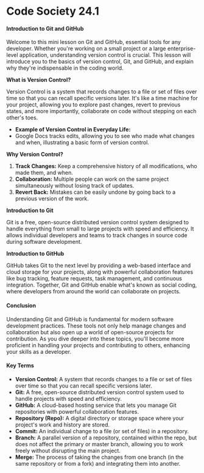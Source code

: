# Code Society 24.1

#### Introduction to Git and GitHub



Welcome to this mini lesson on Git and GitHub, essential tools for any developer. Whether you're working on a small project or a large enterprise-level application, understanding version control is crucial. This lesson will introduce you to the basics of version control, Git, and GitHub, and explain why they're indispensable in the coding world.



**What is Version Control?**

Version Control is a system that records changes to a file or set of files over time so that you can recall specific versions later. It's like a time machine for your project, allowing you to explore past changes, revert to previous states, and more importantly, collaborate on code without stepping on each other's toes.

- **Example of Version Control in Everyday Life:** 
- Google Docs tracks edits, allowing you to see who made what changes and when, illustrating a basic form of version control.

**Why Version Control?**

1. **Track Changes:** Keep a comprehensive history of all modifications, who made them, and when.
2. **Collaboration:** Multiple people can work on the same project simultaneously without losing track of updates.
3. **Revert Back:** Mistakes can be easily undone by going back to a previous version of the work.

**Introduction to Git**

Git is a free, open-source distributed version control system designed to handle everything from small to large projects with speed and efficiency. It allows individual developers and teams to track changes in source code during software development.

**Introduction to GitHub**

GitHub takes Git to the next level by providing a web-based interface and cloud storage for your projects, along with powerful collaboration features like bug tracking, feature requests, task management, and continuous integration. Together, Git and GitHub enable what's known as social coding, where developers from around the world can collaborate on projects.

#### Conclusion

Understanding Git and GitHub is fundamental for modern software development practices. These tools not only help manage changes and collaboration but also open up a world of open-source projects for contribution. As you dive deeper into these topics, you'll become more proficient in handling your projects and contributing to others, enhancing your skills as a developer.

#### Key Terms

- **Version Control:** A system that records changes to a file or set of files over time so that you can recall specific versions later.
- **Git:** A free, open-source distributed version control system used to handle projects with speed and efficiency.
- **GitHub:** A cloud-based hosting service that lets you manage Git repositories with powerful collaboration features.
- **Repository (Repo):** A digital directory or storage space where your project's work and history are stored.
- **Commit:** An individual change to a file (or set of files) in a repository.
- **Branch:** A parallel version of a repository, contained within the repo, but does not affect the primary or master branch, allowing you to work freely without disrupting the main project.
- **Merge:** The process of taking the changes from one branch (in the same repository or from a fork) and integrating them into another.

